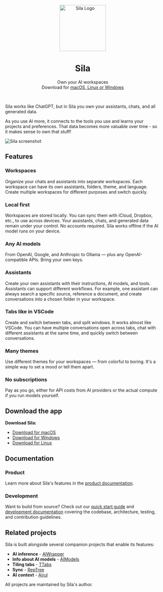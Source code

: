<p align="center">
  <p align="center">
   <img src="docs/assets/icons/Square310x310Logo.png" style="width: 150px; height: auto;" alt="Sila Logo" />
  </p>
	<h1 align="center"><b>Sila</b></h1>
	<p align="center">
		Own your AI workspaces
    <br />
    Download for 
		<a href="https://silain.com/download">macOS, Linux or Windows</a>
    <br />
  </p>
</p>
<br/>

Sila works like ChatGPT, but in Sila you own your assistants, chats, and all generated data.

As you use AI more, it connects to the tools you use and learns your projects and preferences. That data becomes more valuable over time - so it makes sense to own that stuff!

![Sila screenshot](docs/assets/screenshot.png)

## Features

### Workspaces

Organize your chats and assistants into separate workspaces. Each workspace can have its own assistants, folders, theme, and language. Create multiple workspaces for different purposes and switch quickly.

### Local first

Workspaces are stored locally. You can sync them with iCloud, Dropbox, etc., to use across devices. Your assistants, chats, and generated data remain under your control.
No accounts required. Sila works offline if the AI model runs on your device.

### Any AI models

From OpenAI, Google, and Anthropic to Ollama — plus any OpenAI-compatible APIs. Bring your own keys.

### Assistants

Create your own assistants with their instructions, AI models, and tools. Assistants can support different workflows. For example, one assistant can always search a specific source, reference a document, and create conversations into a chosen folder in your workspace.

### Tabs like in VSCode

Create and switch between tabs, and split windows. It works almost like VSCode. You can have multiple conversations open across tabs, chat with different assistants at the same time, and quickly switch between conversations.

### Many themes

Use different themes for your workspaces — from colorful to boring. It's a simple way to set a mood or tell them apart.

### No subscriptions

Pay as you go, either for API costs from AI providers or the actual compute if you run models yourself.

## Download the app

**Download Sila:**
- [Download for macOS](#) 
- [Download for Windows](#)
- [Download for Linux](#)

## Documentation

### Product

Learn more about Sila's features in the [product documentation](docs/product/README.md).

### Development

Want to build from source? Check out our [quick start guide](docs/dev/quick-start.md) and [development documentation](docs/dev/README.md) covering the codebase, architecture, testing, and contribution guidelines.

## Related projects

Sila is built alongside several companion projects that enable its features:

- **AI inference** - [AIWrapper](https://github.com/mitkury/aiwrapper)
- **Info about AI models** - [AIModels](https://github.com/mitkury/aimodels)
- **Tiling tabs** - [TTabs](https://github.com/mitkury/ttabs)
- **Sync** - [RepTree](https://github.com/mitkury/reptree)
- **AI context** - [Airul](https://github.com/mitkury/airul)

All projects are maintained by Sila's author.

